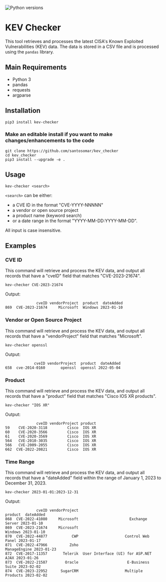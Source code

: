 ![Python versions](https://img.shields.io/pypi/pyversions/danger-python)

# KEV Checker
This tool retrieves and processes the latest CISA's Known Exploited Vulnerabilities (KEV) data. The data is stored in a CSV file and is processed using the `pandas` library.

## Main Requirements
- Python 3
- pandas
- requests
- argparse

## Installation

```
pip3 install kev-checker
```

### Make an editable install if you want to make changes/enhancements to the code

```
git clone https://github.com/santosomar/kev_checker
cd kev_checker
pip3 install --upgrade -e .
```

## Usage
```
kev-checker <search>
```
`<search>` can be either:
- a CVE ID in the format "CVE-YYYY-NNNNN"
- a vendor or open source project
- a product name (keyword search)
- or a date range in the format "YYYY-MM-DD:YYYY-MM-DD".

All input is case insensitive.    


## Examples

### CVE ID
This command will retrieve and process the KEV data, and output all records that have a "cveID" field that matches "CVE-2023-21674".

```
kev-checker CVE-2023-21674
```

Output:
```
              cveID vendorProject  product  dateAdded
869  CVE-2023-21674     Microsoft  Windows 2023-01-10
```

### Vendor or Open Source Project
This command will retrieve and process the KEV data, and output all records that have a "vendorProject" field that matches "Microsoft".

```
kev-checker openssl
```

Output:
```
             cveID vendorProject  product  dateAdded
658  cve-2014-0160       openssl  openssl 2022-05-04
```

### Product
This command will retrieve and process the KEV data, and output all records that have a "product" field that matches "Cisco IOS XR products".

```
kev-checker "IOS XR"
```

Output:
```
              cveID vendorProject product
59    CVE-2020-3118         Cisco  IOS XR
60    CVE-2020-3566         Cisco  IOS XR
61    CVE-2020-3569         Cisco  IOS XR
564   CVE-2010-3035         Cisco  IOS XR
566   CVE-2009-2055         Cisco  IOS XR
662  CVE-2022-20821         Cisco  IOS XR
```

### Time Range
This command will retrieve and process the KEV data, and output all records that have a "dateAdded" field within the range of January 1, 2023 to December 31, 2023.
```
kev-checker 2023-01-01:2023-12-31
```

Output:
```
              cveID vendorProject                               product  dateAdded
868  CVE-2022-41080     Microsoft                       Exchange Server 2023-01-10
869  CVE-2023-21674     Microsoft                               Windows 2023-01-10
870  CVE-2022-44877           CWP                     Control Web Panel 2023-01-17
871  CVE-2022-47966          Zoho                          ManageEngine 2023-01-23
872  CVE-2017-11357       Telerik  User Interface (UI) for ASP.NET AJAX 2023-01-26
873  CVE-2022-21587        Oracle                      E-Business Suite 2023-02-02
874  CVE-2023-22952      SugarCRM                     Multiple Products 2023-02-02
```


